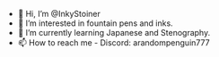 - 👋 Hi, I’m @InkyStoiner
- 👀 I’m interested in fountain pens and inks. 
- 🌱 I’m currently learning Japanese and Stenography.
- 📫 How to reach me - Discord: arandompenguin777
